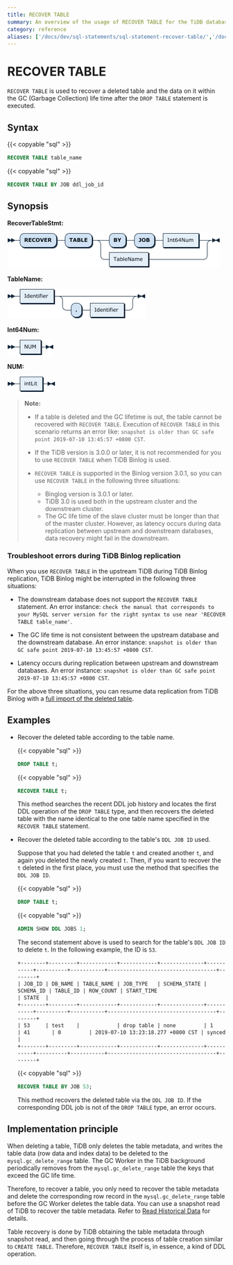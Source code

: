 ```yaml
---
title: RECOVER TABLE
summary: An overview of the usage of RECOVER TABLE for the TiDB database.
category: reference
aliases: ['/docs/dev/sql-statements/sql-statement-recover-table/','/docs/dev/reference/sql/statements/recover-table/']
---
```


# RECOVER TABLE

`RECOVER TABLE` is used to recover a deleted table and the data on it within the GC (Garbage Collection) life time after the `DROP TABLE` statement is executed.

## Syntax

{{< copyable "sql" >}}

```sql
RECOVER TABLE table_name
```

{{< copyable "sql" >}}

```sql
RECOVER TABLE BY JOB ddl_job_id
```

## Synopsis

**RecoverTableStmt:**

![RecoverTableStmt](/media/sqlgram/RecoverTableStmt.png)

**TableName:**

![TableName](/media/sqlgram/TableName.png)

**Int64Num:**

![Int64Num](/media/sqlgram/Int64Num.png)

**NUM:**

![NUM](/media/sqlgram/NUM.png)

> **Note:**
>
> + If a table is deleted and the GC lifetime is out, the table cannot be recovered with `RECOVER TABLE`. Execution of `RECOVER TABLE` in this scenario returns an error like: `snapshot is older than GC safe point 2019-07-10 13:45:57 +0800 CST`.
>
> + If the TiDB version is 3.0.0 or later, it is not recommended for you to use `RECOVER TABLE` when TiDB Binlog is used.
>
> + `RECOVER TABLE` is supported in the Binlog version 3.0.1, so you can use `RECOVER TABLE` in the following three situations:
>
>     - Binglog version is 3.0.1 or later.
>     - TiDB 3.0 is used both in the upstream cluster and the downstream cluster.
>     - The GC life time of the slave cluster must be longer than that of the master cluster. However, as latency occurs during data replication between upstream and downstream databases, data recovery might fail in the downstream.

### Troubleshoot errors during TiDB Binlog replication

When you use `RECOVER TABLE` in the upstream TiDB during TiDB Binlog replication, TiDB Binlog might be interrupted in the following three situations:

+ The downstream database does not support the `RECOVER TABLE` statement. An error instance: `check the manual that corresponds to your MySQL server version for the right syntax to use near 'RECOVER TABLE table_name'`.

+ The GC life time is not consistent between the upstream database and the downstream database. An error instance: `snapshot is older than GC safe point 2019-07-10 13:45:57 +0800 CST`.

+ Latency occurs during replication between upstream and downstream databases. An error instance: `snapshot is older than GC safe point 2019-07-10 13:45:57 +0800 CST`.

For the above three situations, you can resume data replication from TiDB Binlog with a [full import of the deleted table](/ecosystem-tool-user-guide.md#full-backup-and-restore-of-tidb-cluster-data-1).

## Examples

+ Recover the deleted table according to the table name.

    {{< copyable "sql" >}}

    ```sql
    DROP TABLE t;
    ```

    {{< copyable "sql" >}}

    ```sql
    RECOVER TABLE t;
    ```

    This method searches the recent DDL job history and locates the first DDL operation of the `DROP TABLE` type, and then recovers the deleted table with the name identical to the one table name specified in the `RECOVER TABLE` statement.

+ Recover the deleted table according to the table's `DDL JOB ID` used.

    Suppose that you had deleted the table `t` and created another `t`, and again you deleted the newly created `t`. Then, if you want to recover the `t` deleted in the first place, you must use the method that specifies the `DDL JOB ID`.

    {{< copyable "sql" >}}

    ```sql
    DROP TABLE t;
    ```

    {{< copyable "sql" >}}

    ```sql
    ADMIN SHOW DDL JOBS 1;
    ```

    The second statement above is used to search for the table's `DDL JOB ID` to delete `t`. In the following example, the ID is `53`.

    ```
    +--------+---------+------------+------------+--------------+-----------+----------+-----------+-----------------------------------+--------+
    | JOB_ID | DB_NAME | TABLE_NAME | JOB_TYPE   | SCHEMA_STATE | SCHEMA_ID | TABLE_ID | ROW_COUNT | START_TIME                        | STATE  |
    +--------+---------+------------+------------+--------------+-----------+----------+-----------+-----------------------------------+--------+
    | 53     | test    |            | drop table | none         | 1         | 41       | 0         | 2019-07-10 13:23:18.277 +0800 CST | synced |
    +--------+---------+------------+------------+--------------+-----------+----------+-----------+-----------------------------------+--------+
    ```

    {{< copyable "sql" >}}

    ```sql
    RECOVER TABLE BY JOB 53;
    ```

    This method recovers the deleted table via the `DDL JOB ID`. If the corresponding DDL job is not of the `DROP TABLE` type, an error occurs.

## Implementation principle

When deleting a table, TiDB only deletes the table metadata, and writes the table data (row data and index data) to be deleted to the `mysql.gc_delete_range` table. The GC Worker in the TiDB background periodically removes from the `mysql.gc_delete_range` table the keys that exceed the GC life time.

Therefore, to recover a table, you only need to recover the table metadata and delete the corresponding row record in the `mysql.gc_delete_range` table before the GC Worker deletes the table data. You can use a snapshot read of TiDB to recover the table metadata. Refer to [Read Historical Data](/read-historical-data.md) for details.

Table recovery is done by TiDB obtaining the table metadata through snapshot read, and then going through the process of table creation similar to `CREATE TABLE`. Therefore, `RECOVER TABLE` itself is, in essence, a kind of DDL operation.
